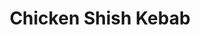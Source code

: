 ---
title: Chicken Shish Kebab
metadata:
  servings: '4'
  title: Chicken Shish Kebab
  course: Main
ingredients:
- name: black pepper
  amount: 1 tsp
- name: "tomato pur\xE9e"
  amount: 2 tbsp
- name: onion
  amount: '1'
- name: yogurt
  amount: 0.5 cups
- name: salt
  amount: 1 tsp
- name: vegetable oil
  amount: 3 tbsp
- name: garlic
  amount: 2 cloves
- name: paprika
  amount: 1 tsp
- name: chicken breasts
  amount: '2'
cookware:
- name: bowl
- name: bowl
- name: sieve
- name: wooden spoon
steps:
- description: Peel the onion, and garlic and then grate with a fine grater to make
    a pulp into a bowl.
- description: Pour the pulp, and any remaining juices, into another bowl through
    a sieve, using a wooden spoon to press out the juices from the pulp. Throw away
    the pulp once you've squeezed out all of the juice.
- description: "Now mix in the greek yogurt, vegetable oil, tomato pur\xE9e, black
    pepper, paprika, and salt."
- description: Dry the chicken breasts with paper towels, then cut into small bite-size
    chunks and add them to the marinade.
- description: Leave the chicken to marinate in the fridge overnight, or at least
    4 hours.
- description: The chicken can now be cooked on the BBQ, using the grill setting of
    your oven, or by putting the chicken on a tray in the oven for 30 minutes.

---